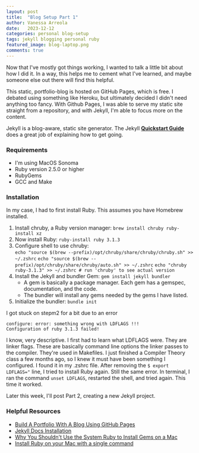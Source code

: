 ```yaml
---
layout: post
title:  "Blog Setup Part 1"
author: Vanessa Arreola
date:   2023-12-12 
categories: personal blog-setup
tags: jekyll blogging personal ruby
featured_image: blog-laptop.png
comments: true
---
```


Now that I've mostly got things working, I wanted to talk a little bit about
how I did it. In a way, this helps me to cement what I've learned, and maybe 
someone else out there will find this helpful. 

This static, portfolio-blog is hosted on GitHub Pages, which is free. I debated using
something like Heroku, but ultimately decided I didn't need anything too fancy. With
Github Pages, I was able to serve my static site straight from a repository, and with 
Jekyll, I'm able to focus more on the content. 

Jekyll is a blog-aware, static site generator. The Jekyll <b><a href="https://jekyllrb.com/docs/" target="_blank">Quickstart Guide</a></b>
does a great job of explaining how to get going. 

### Requirements ###

* I'm using MacOS Sonoma
* Ruby version 2.5.0 or higher
* RubyGems
* GCC and Make

### Installation ###

In my case, I had to first install Ruby. This assumes you have Homebrew installed. 
1. Install chruby, a Ruby version manager:
 ```brew install chruby ruby-install xz``` 
2. Now install Ruby: ```ruby-install ruby 3.1.3```
3. Configure shell to use chruby:   
```echo "source $(brew --prefix)/opt/chruby/share/chruby/chruby.sh" >> ~/.zshrc```
```echo "source $(brew --prefix)/opt/chruby/share/chruby/auto.sh" >> ~/.zshrc```
```echo "chruby ruby-3.1.3" >> ~/.zshrc # run 'chruby' to see actual version```
4. Install the Jekyll and bundler Gem: ```gem install jekyll bundler```
    * A gem is basically a package manager. Each gem has a gemspec, documentation, and the code.
    * The bundler will install any gems needed by the gems I have listed. 
5. Initialize the bundler: ```bundle init```    

I got stuck on stepm2 for a bit due to an error 
```
configure: error: something wrong with LDFLAGS !!! 
Configuration of ruby 3.1.3 failed!
```

I know, very descriptive. I first had to learn what LDFLAGS were. They are linker flags.
These are basically command line options the linker passes to the compiler. They're used in 
Makefiles. I just finished a Compiler Theory class a few months ago, so I knew it must have
been something I configured. I found it in my .zshrc file. After removing the 
```$ export LDFLAGS="``` line, I tried to install Ruby again. Still the same error. In terminal, 
I ran the command ```unset LDFLAGS```, restarted the shell, and tried again. This time it worked.

Later this week, I'll post Part 2, creating a new Jekyll project. 

### Helpful Resources ###
* <a href="https://simondosda.github.io/posts/2021-09-13-blog-github-pages-1-introduction.html" target="_blank">Build A Portfolio With A Blog Using GitHub Pages</a>
* <a href="https://jekyllrb.com/docs/installation/" target="_blank">Jekyll Docs Installation</a>
* <a href="https://www.moncefbelyamani.com/why-you-shouldn-t-use-the-system-ruby-to-install-gems-on-a-mac/" target="_blank">Why You Shouldn't Use the System Ruby to Install Gems on a Mac</a>
* <a href="https://www.moncefbelyamani.com/how-to-install-xcode-homebrew-git-rvm-ruby-on-mac/" target="_blank">Install Ruby on your Mac with a single command</a>